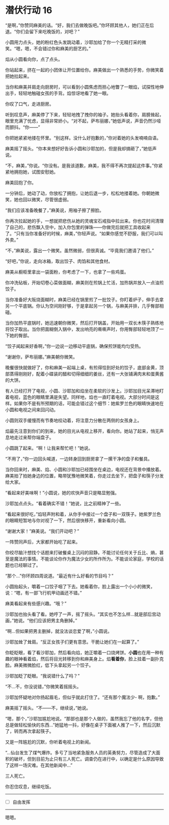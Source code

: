 # 潜伏行动 16

“是啊，”你赞同麻美的话。“好，我们去做晚饭吧。”你环顾其他人，她们正在后退。“你们会留下来吃晚饭的，对吧？”

小圆用力点头，她的粉红色头发跳动着，沙耶加给了你一个无精打采的微笑。“嗯，嗯，不会错过你和麻美的厨艺的。”

焰从小圆看向你，点了点头。

你站起来，挤在一起的小团体让开位置给你。麻美做出一个熟悉的手势，你微笑着把她拉起来。

当你和麻美并肩走向厨房时，可以看到小圆焦虑而担心地瞥了一眼焰，试探性地伸出手，轻轻地触碰女孩的手背。焰惊讶地看了她一眼。

你叹了口气，走进厨房。

听到叹息声，麻美停了下来，轻轻地拽了拽你的袖子。她抬头看着你，肩膀耸起，眼里充满了忧虑，显得非常娇小。“对不起，萨布丽娜，”她低声说，声音仍然沙哑而颤抖。“你——”

你把她紧紧地搂在怀里。“别这样。没什么好抱歉的，”你对着她的头发喃喃自语。

麻美摇了摇头。“你本来想好好告诉小圆和沙耶加的，但是我却搞砸了，”她低声说。

“不，麻美，”你说。“你没有。是我该道歉，麻美，我不得不再次提起这件事。”你紧紧地拥抱她，试图安慰她。

麻美回抱了你。

一分钟后，她动了动，你放松了拥抱，让她后退一步，松松地搂着她。你朝她微笑，她也回以微笑，尽管很虚弱。

“我们应该准备晚餐了，”麻美说，用袖子擦了擦脸。

你再次拉起她的手，一想就把悲伤从她的灵魂宝石戒指中拉出来。你也花时间清理了自己的，悲伤飘入空中，加入你包里的弹珠——你做完后就把工具收起来了。“只有当你准备好的时候，麻美，”你轻声说。“如果你感觉不舒服，我们可以叫外卖。”

“不，”麻美说，露出一个微笑。虽然微弱，但很真诚。“毕竟我们邀请了他们。”

“好吧，”你说，走向冰箱，取出饺子、肉馅和其他食材。

麻美从橱柜里拿出一袋面粉，你考虑了一下，也拿了一些鸡蛋。

你冲洗砧板，开始切卷心菜做面糊，麻美则在煎锅上忙活，加热锅并放入一点油煎饺子。

当你准备好大阪烧面糊时，麻美已经在锅里煎了一批饺子。你盯着炉子，伸手去拿另一个平底锅。你认为空间刚好够，于是拿起另一个锅，与麻美并排，几乎臀部相碰。

当你加热平底锅时，她迅速朝你微笑，然后打开锅盖，开始用一双长木筷子熟练地将饺子取出。当你把面糊倒入锅中，发出响亮的嘶嘶声时，你用臀部轻轻地顶了一下她的臀部。

“饺子闻起来好香啊，”你一边说一边移动平底锅，确保煎饼能均匀受热。

“谢谢你，萨布丽娜。”麻美朝你微笑。

晚餐很快就做好了，你和麻美一起端上桌，有煎得恰到好处的饺子，底部金黄，顶部蒸得刚刚好，配着小碟装的醋和切得细细的姜丝，还有一大张铺满肉末和蛋黄酱的大饼。

有人已经打开了电视，小圆、沙耶加和焰坐在柔软的沙发上。沙耶加目光呆滞地盯着电视，蓝色的眼睛里满是失望。同样地，焰也一直盯着电视。大部分时间是这样。如果你不是有所预期的话，可能会错过这个细节：她紫罗兰色的眼睛快速地在小圆和电视之间来回闪动。

小圆则双手缓慢而有节奏地绞动着，将注意力分散在两侧的女孩身上。

焰最先注意到你们的到来，她的目光从电视上移开，看向你。她站了起来，悄无声息地走过来帮你端盘子。

小圆跳了起来。“啊！让我来帮忙吧！”她说。

“不用了，”你一边回头喊道，一边转身回到厨房拿了一摞干净的盘子和餐具。

当你回来时，麻美、焰、小圆和沙耶加已经围坐在桌边，电视还在背景中播放着。麻美拍了拍她身边的位置，略带犹豫地微笑着，你走过去坐下，把盘子和筷子分发给大家。

“看起来好美味啊！”小圆说，她的欢快声音只是略显勉强。

沙耶加点点头。“看着确实不错！”她说，比之前精神了一些。

“看起来很好吃，”焰轻声附和着，从你手中接过一个盘子和一双筷子。她紫罗兰色的眼睛短暂地与你对视了一下，然后很快移开，重新看向小圆。

“谢谢大家！”麻美说。“我们开动吧？”

一阵赞同声后，大家都开始吃了起来。

你绞尽脑汁想找个话题来打破餐桌上沉闷的寂静。不能讨论任何关于丘比、熵，甚至是魔法的事情。不能谈论你作为魔法少女的所作所为。不能谈论家庭，学校的话题也已经聊过了。

“那个...”你环顾四周说道。“最近有什么好看的节目吗？”

小圆抬起头，嚼着一口饺子咽了下去。她看着你，脸上露出一个小小的微笑，说：“嗯，有一部飞行机甲动画还不错。”

麻美看起来有些感兴趣。“哦？”

沙耶加也抬头看了看。她哼了一声，摇了摇头。“其实也不怎么样...就是部后宫动画，”她说。“他们应该把男主角删掉。”

“啊...但如果把男主删掉，就没法谈恋爱了啊，”小圆说。

沙耶加耸了耸肩。“反正女孩子们更有意思。干脆让她们在一起算了。”

你眨眨眼，看了看沙耶加，然后看向焰，她正嚼着一口烧烤饼。**小圆**也在用一种有趣的眼神看着焰，然后将目光转移到你和麻美身上。焰**看着你**，脸上挂着一副扑克脸。麻美微微脸红，低下头拿起另一个饺子。

沙耶加眨了眨眼。“我说错什么了吗？”

“不...不，你没说错，”你微笑着摇摇头。

沙耶加怀疑地对你扬起眉毛，但似乎就此打住了。“还有那个魔法少- 啊，抱歉。”

麻美摇了摇头。“不——不，继续说，”她说。

“嗯，那个，”沙耶加尴尬地说。“那部也是那个人做的，虽然我忘了他的名字，但他总是做轻松愉快的东西...”她猛地一抖，好像在桌子下面被人推了一下，然后沉默了，转而再次拿起筷子。

又是一阵尴尬的沉默，你听着电视上的新闻。

“...仙台发生了煤气爆炸。多亏了当地紧急服务人员的英勇努力，尽管造成了大面积的破坏，但到目前为止只有三人死亡。调查仍在进行中，以确定是什么原因导致了这样一场灾难。在其他新闻中...”

三人死亡。

你忍住叹息，继续吃饭。

---

- [ ] 自由发挥

---

嗯嗯。
